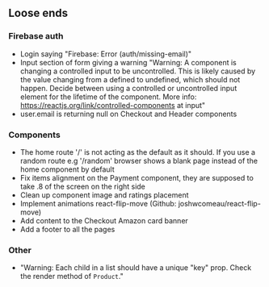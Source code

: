 ## Loose ends
### Firebase auth
- Login saying "Firebase: Error (auth/missing-email)"
- Input section of form giving a warning "Warning: A component is changing a controlled input to be uncontrolled. This is likely caused by the value changing from a defined to undefined, which should not happen. Decide between using a controlled or uncontrolled input element for the lifetime of the component. More info: https://reactjs.org/link/controlled-components
    at input"
- user.email is returning null on Checkout and Header components

### Components
- The home route '/' is not acting as the default as it should. If you use a random route e.g '/random' browser shows a blank page instead of the home component by default
- Fix items alignment on the Payment component, they are supposed to take .8 of the screen on the right side
- Clean up component image and ratings placement
- Implement animations react-flip-move (Github: joshwcomeau/react-flip-move)
- Add content to the Checkout Amazon card banner
- Add a footer to all the pages

### Other
- "Warning: Each child in a list should have a unique "key" prop. Check the render method of `Product`."